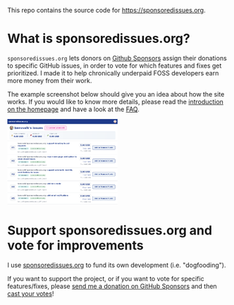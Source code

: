 This repo contains the source code for <https://sponsoredissues.org>.

# What is sponsoredissues.org?

`sponsoredissues.org` lets donors on [Github Sponsors](https://github.com/sponsors) assign their donations to specific GitHub issues, in order to vote for which features and fixes get prioritized. I made it to help chronically underpaid FOSS developers earn more money from their work.

The example screenshot below should give you an idea about how the site works. If you would like to know more details, please read the [introduction on the homepage](https://sponsoredissues.org) and have a look at the [FAQ](https://sponsoredissues.org/faq).

<img src="static/images/sponsoredissues.png" width="250" alt="screenshot of sponsoredissues.org website">

# Support sponsoredissues.org and vote for improvements

I use [sponsoredissues.org](https://sponsoredissues.org) to fund its own development (i.e. "dogfooding"). 

If you want to support the project, or if you want to vote for specific features/fixes, please [send me a donation on GitHub Sponsors](https://github.com/sponsors/benvvalk) and then [cast your votes](https://sponsoredissues.org/benvvalk/sponsoredissues.org)!